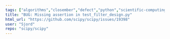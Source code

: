 ```yaml
---
tags: ["algorithms","closember","defect","python","scientific-computing","scipy","scipy.signal"]
title: "BUG: Missing assertion in test_filter_design.py"
html_url: "https://github.com/scipy/scipy/issues/19398"
user: "Sjord"
repo: "scipy/scipy"
---
```


